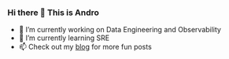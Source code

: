### Hi there 👋 This is Andro

- 🔭 I’m currently working on Data Engineering and Observability
- 🌱 I’m currently learning SRE 
- 📫 Check out my [blog](https://blog.androchen.tw/) for more fun posts
<!--
**androchentw/androchentw** is a ✨ _special_ ✨ repository because its `README.md` (this file) appears on your GitHub profile.


- 
- 👯 I’m looking to collaborate on ...
- 🤔 I’m looking for help with ...
- 💬 Ask me about ...

- 😄 Pronouns: ...
- ⚡ Fun fact: ...
-->

